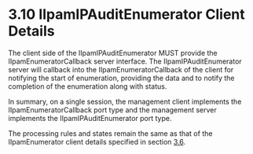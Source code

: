 <html dir="LTR" xmlns:mshelp="http://msdn.microsoft.com/mshelp" xmlns:ddue="http://ddue.schemas.microsoft.com/authoring/2003/5" xmlns:xlink="http://www.w3.org/1999/xlink" xmlns:tool="http://www.microsoft.com/tooltip">
 <body>
 <div id="header">
 <h1 class="heading">3.10 IIpamIPAuditEnumerator Client Details</h1>
 </div>
 <div id="mainSection">
 <div id="mainBody">
 <div id="allHistory" class="saveHistory"></div>
 <div id="sectionSection0" class="section" name="collapseableSection">
 

<p>The client side of the IIpamIPAuditEnumerator MUST provide
the IIpamEnumeratorCallback server interface. The IIpamIPAuditEnumerator server
will callback into the IIpamEnumeratorCallback of the client for notifying the
start of enumeration, providing the data and to notify the completion of the
enumeration along with status.</p>

<p>In summary, on a single session, the management client
implements the IIpamEnumeratorCallback port type and the management server
implements the IIpamIPAuditEnumerator port type. </p>

<p>The processing rules and states remain the same as that of
the IIpamEnumerator client details specified in section <a href="b25e95a8-8b60-4ff9-bbf4-4db6f3b622ed.md">3.6</a>.</p>


 </div>
 </div>
 </div>
 </body>
</html>